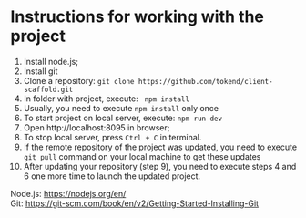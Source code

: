 # Instructions for working with the project

1. Install node.js;
2. Install git
3. Clone a repository: ```git clone https://github.com/tokend/client-scaffold.git```
4. In folder with project, execute: ``` npm install```
5. Usually, you need to execute ```npm install``` only once
6. To start project on local server, execute: ```npm run dev```
7. Open http://localhost:8095 in browser;
8. To stop local server, press `Ctrl + C` in terminal.
9. If the remote repository of the project was updated, you need to execute ```git pull``` command on your local machine to get these updates
10. After updating your repository (step 9), you need to execute steps 4 and 6 one more time to launch the updated project.

Node.js: https://nodejs.org/en/  
Git: https://git-scm.com/book/en/v2/Getting-Started-Installing-Git
